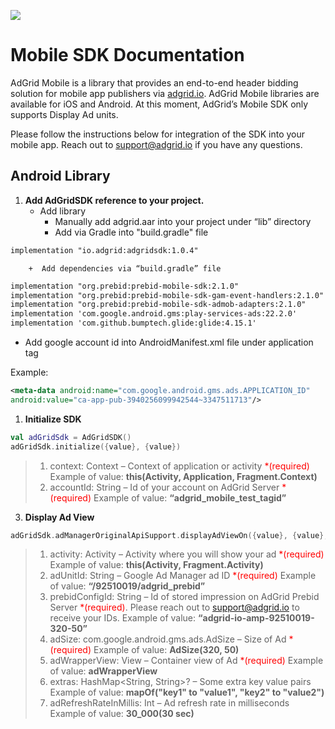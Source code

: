 ![](https://lh4.googleusercontent.com/2yVlIW15EbpfQsumK7I14Aja8Nu_9Da1CxfO4Ez0bwYHfLptDntz6TZFjRjsBloyYoMRpiuAyxxSrkypKoa42CiJYZxOeY329InSvuTyxVtaSe-BfsnZ0RWpgqt6jjKyYgQR4Sw7Zx2XUooOGBoxJ_0)

# Mobile SDK Documentation

AdGrid Mobile is a library that provides an end-to-end header bidding solution for mobile app publishers via [adgrid.io](https://adgrid.io). AdGrid Mobile libraries are available for iOS and Android. At this moment, AdGrid’s Mobile SDK only supports Display Ad units.
  
Please follow the instructions below for integration of the SDK into your mobile app. Reach out to [support@adgrid.io](mailto:support@adgrid.io) if you have any questions.

## Android Library

1.  **Add AdGridSDK reference to your project.**
	* Add library
		+  Manually add adgrid.aar into your project under “lib” directory
		+  Add via Gradle into "build.gradle" file
```xml
implementation "io.adgrid:adgridsdk:1.0.4"
```
		+  Add dependencies via “build.gradle” file

```xml
implementation "org.prebid:prebid-mobile-sdk:2.1.0"  
implementation "org.prebid:prebid-mobile-sdk-gam-event-handlers:2.1.0"  
implementation "org.prebid:prebid-mobile-sdk-admob-adapters:2.1.0"  
implementation 'com.google.android.gms:play-services-ads:22.2.0'  
implementation 'com.github.bumptech.glide:glide:4.15.1'
```

* Add google account id into AndroidManifest.xml file under application tag

Example:

```xml
<meta-data android:name="com.google.android.gms.ads.APPLICATION_ID" 
android:value="ca-app-pub-3940256099942544~3347511713"/>
```

1. **Initialize SDK**

```kotlin
val adGridSdk = AdGridSDK()
adGridSdk.initialize({value}, {value})
```

> 1. context: Context – Context of application or activity <font color=red>*(required)</font>
		Example of value: **this(Activity, Application, Fragment.Context)**
> 2. accountId: String – Id of your account on AdGrid Server <font color=red>*(required)</font>
		Example of value: **“adgrid_mobile_test_tagid”**

3. **Display Ad View**

```kotlin
adGridSdk.adManagerOriginalApiSupport.displayAdViewOn({value}, {value}, {value}, {value}, {value})
```

> 1.  activity: Activity – Activity where you will show your ad <font color=red>*(required)</font>
	Example of value: **this(Activity, Fragment.Activity)**
> 2.  adUnitId: String – Google Ad Manager ad ID <font color=red>*(required)</font>
	Example of value: **“/92510019/adgrid_prebid”**
> 3.  prebidConfigId: String – Id of stored impression on AdGrid Prebid Server <font color=red>*(required)</font>. Please reach out to [support@adgrid.io](mailto:support@adgrid.io) to receive your IDs.
	Example of value: **“adgrid-io-amp-92510019-320-50”**
> 4.  adSize: com.google.android.gms.ads.AdSize – Size of Ad <font color=red>*(required)</font>
	Example of value: **AdSize(320, 50)**
> 5.  adWrapperView: View – Container view of Ad <font color=red>*(required)</font>
	Example of value: **adWrapperView**
> 6.  extras: HashMap<String, String>? – Some extra key value pairs
	Example of value: **mapOf("key1" to "value1", "key2" to "value2")**
> 7.  adRefreshRateInMillis: Int – Ad refresh rate in milliseconds
	Example of value: **30_000(30 sec)**